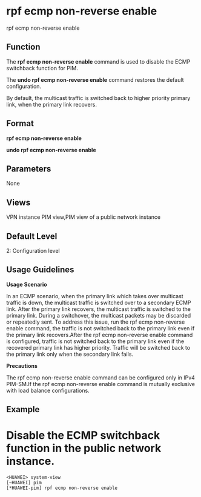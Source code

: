 rpf ecmp non-reverse enable
===========================

rpf ecmp non-reverse enable

Function
--------



The **rpf ecmp non-reverse enable** command is used to disable the ECMP switchback function for PIM.

The **undo rpf ecmp non-reverse enable** command restores the default configuration.



By default, the multicast traffic is switched back to higher priority primary link, when the primary link recovers.


Format
------

**rpf ecmp non-reverse enable**

**undo rpf ecmp non-reverse enable**


Parameters
----------

None

Views
-----

VPN instance PIM view,PIM view of a public network instance


Default Level
-------------

2: Configuration level


Usage Guidelines
----------------

**Usage Scenario**

In an ECMP scenario, when the primary link which takes over multicast traffic is down, the multicast traffic is switched over to a secondary ECMP link. After the primary link recovers, the multicast traffic is switched to the primary link. During a switchover, the multicast packets may be discarded or repeatedly sent. To address this issue, run the rpf ecmp non-reverse enable command, the traffic is not switched back to the primary link even if the primary link recovers.After the rpf ecmp non-reverse enable command is configured, traffic is not switched back to the primary link even if the recovered primary link has higher priority. Traffic will be switched back to the primary link only when the secondary link fails.

**Precautions**

The rpf ecmp non-reverse enable command can be configured only in IPv4 PIM-SM.If the rpf ecmp non-reverse enable command is mutually exclusive with load balance configurations.


Example
-------

# Disable the ECMP switchback function in the public network instance.
```
<HUAWEI> system-view
[~HUAWEI] pim
[*HUAWEI-pim] rpf ecmp non-reverse enable

```